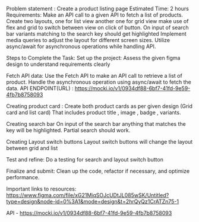 Problem statement : Create a product listing page
Estimated Time: 2 hours
Requirements:
Make an API call to a given API to fetch a list of products.
Create two layouts, one for list view another one for grid view make use of flex and grid to switch between view on click of button.
On input of search bar variants matching to the search key should get highlighted
Implement media queries to adjust the layout for different screen sizes.
Utilize async/await for asynchronous operations while handling API.

Steps to Complete the Task:
Set up the project:
Assess the given figma design to understand requirements clearly

Fetch API data:
Use the Fetch API to make an API call to retrieve a list of product.
Handle the asynchronous operation using async/await to fetch the data.
API ENDPOINT(URL) : https://mocki.io/v1/0934df88-6bf7-41fd-9e59-4fb7b8758093

Creating product card :
Create both product cards as per given design (Grid card and list card)
That includes product title , image , badge , variants.

Creating search bar
On input of the search bar anything that matches the key will be highlighted.
Partial search should work.

Creating Layout switch buttons
Layout switch buttons will change the layout between grid and list


Test and refine:
Do a testing for search and layout switch button

Finalize and submit:
Clean up the code, refactor if necessary, and optimize performance.

Important links to resources:
https://www.figma.com/file/xG21MiqSOJcUDtJL085wSK/Untitled?type=design&node-id=0%3A1&mode=design&t=2hrQyQz1CrATZn75-1

APl - https://mocki.io/v1/0934df88-6bf7-41fd-9e59-4fb7b8758093
